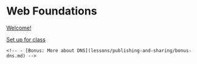 # Web Foundations

[Welcome!](welcome.md)

[Set up for class](lessons/try-kibo-onboarding.md)

<!-- [Community Orientation](lessons/community-orientation.md) -->

<!-- [Learning Tips](learning-tips.md) -->

<!-- [Live Classes](live-classes.md) -->

<!-- [Weekly Projects](weekly-projects.md) -->

<!-- [Final Project](final-project.md) -->

<!-- [Wrapping Up](wrapping-up.md) -->

<!-- ## Lessons -->

<!-- ### Week 1

- [Foundations](lessons/foundations.md)
  - [Intro to Web Development](lessons/foundations/intro-to-web-development.md)
  - [Websites and the Internet](lessons/foundations/websites-and-the-internet.md)
  - [HTML Elements and Attributes](lessons/foundations/html-elements-and-attributes.md)
  - [CSS Selectors and Properties](lessons/foundations/css-selectors-and-properties.md)
  - [A Taste of Javascript](lessons/foundations/a-taste-of-javascript.md)
  - [Browser Devtools](lessons/foundations/devtools.md)
  - [Practice](lessons/foundations/practice.md)
  - [Project](lessons/foundations/project.md)
  - [Wrap Up](lessons/foundations/wrap-up.md) -->
  <!-- - [Bonus: More HTML elements](lessons/foundations/bonus-more-html-elements.md) -->
  <!-- - [Bonus: Static and Dynamic](lessons/bonus/static-and-dynamic-websites.md) -->

<!-- ### Week 2

- [Web Design](lessons/web-design.md)
  - [What is Web Design?](lessons/web-design/what-is-web-design.md)
  - [Styling Text](lessons/web-design/styling-text.md)
  - [CSS Text Properties](lessons/web-design/styling-text/css-text-properties.md)
  - [Fonts](lessons/web-design/styling-text/fonts.md)
  - [Styling Elements](lessons/web-design/styling-text/styling-elements.md)
  - [Colors](lessons/web-design/colors.md)
  - [The Box Model](lessons/web-design/the-box-model.md)
  - [Practice](lessons/web-design/practice.md)
  - [Project](lessons/web-design/project.md)
  - [Wrap Up](lessons/web-design/wrap-up.md) -->

<!-- ### Week 3

- [Action and Interaction](lessons/action-and-interaction.md)
  - [Introduction to JavaScript](lessons/action-and-interaction/introduction-to-javascript.md)
  - [JavaScript syntax](lessons/action-and-interaction/javascript-syntax.md)
  - [JavaScript and the page](lessons/action-and-interaction/javascript-and-the-page.md)
  - [Events in JavaScript](lessons/action-and-interaction/responding-to-events-in-javascript.md)
  - [Practice](lessons/action-and-interaction/practice.md)
  - [Project](lessons/action-and-interaction/project.md)
  - [Wrap Up](lessons/action-and-interaction/wrap-up.md) -->

<!-- ### Week 4

- [Layout and Multimedia](lessons/layout.md)
  - [Layout](lessons/layout/layout.md)
  - [Flexbox](lessons/layout/flexbox.md) -->
  <!-- - [CSS Grid](lessons/layout/grid.md) -->
<!--   - [Positioning](lessons/layout/positioning.md)
  - [Multimedia Elements](lessons/bonus/multimedia-layout/multimedia-html-elements.md)
  - [Practice](lessons/layout/practice.md)
  - [Wrap Up](lessons/layout/wrap-up.md) -->
  <!-- - [Bonus: More styling](lessons/bonus/multimedia-layout/bonus-more-styling.md) -->
  <!-- - [Bonus: Interactive Elements](lessons/bonus/multimedia-layout/bonus-interactive-elements.md) -->

<!-- ### Week 5

  - [Publishing and Sharing](lessons/publishing-and-sharing.md)
    - [How the Internet Works](lessons/publishing-and-sharing/how-the-internet-works-again.md)
    - [Publishing your site](lessons/publishing-and-sharing/publishing-your-site.md)
    - [Domains and Hosting](lessons/publishing-and-sharing/domains-and-hosting.md)
    - [Sharing your work](lessons/publishing-and-sharing/sharing-your-work.md)
    - [Practice](lessons/publishing-and-sharing/practice.md)
    - [Wrap Up](lessons/publishing-and-sharing/wrap-up.md) -->
    <!-- - [Bonus: More about DNS](lessons/publishing-and-sharing/bonus-dns.md) -->
